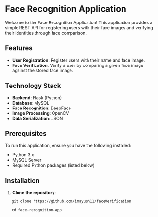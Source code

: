 # Face Recognition Application

Welcome to the Face Recognition Application! This application provides a simple REST API for registering users with their face images and verifying their identities through face comparison.

## Features

- **User Registration**: Register users with their name and face image.
- **Face Verification**: Verify a user by comparing a given face image against the stored face image.

## Technology Stack

- **Backend**: Flask (Python)
- **Database**: MySQL
- **Face Recognition**: DeepFace
- **Image Processing**: OpenCV
- **Data Serialization**: JSON

## Prerequisites

To run this application, ensure you have the following installed:

- Python 3.x
- MySQL Server
- Required Python packages (listed below)

## Installation

1. **Clone the repository**:
```
   git clone https://github.com/imayush11/faceVerification
```
```
   cd face-recognition-app
```